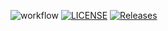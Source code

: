 
![workflow](https://github.com/lameeq/sem/actions/workflows/main.yml/badge.svg)
[![LICENSE](https://img.shields.io/github/license/lameeq/sem.svg?style=flat-square)](https://github.com/lameeq/sem/blob/master/LICENSE)
[![Releases](https://img.shields.io/github/release/lameeq/sem/all.svg?style=flat-square)](https://github.com/lameeq/sem/releases)